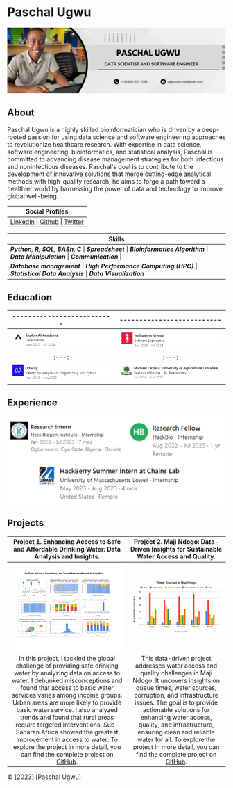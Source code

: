 # Paschal Ugwu

![Profile Picture](https://github.com/paschalugwu/paschalugwu/blob/master/Image/Personal/CoverImage.png)

## About
Paschal Ugwu is a highly skilled bioinformatician who is driven by a deep-rooted passion for using data science and software engineering approaches to revolutionize healthcare research. With expertise in data science, software engineering, bioinformatics, and statistical analysis, Paschal is committed to advancing disease management strategies for both infectious and noninfectious diseases. Paschal's goal is to contribute to the development of innovative solutions that merge cutting-edge analytical methods with high-quality research; he aims to forge a path toward a healthier world by harnessing the power of data and technology to improve global well-being.

| **Social Profiles** | 
| --- | 
| [LinkedIn](https://www.linkedin.com/in/paschal-ugwu-52abb6229/) \| [Github](https://github.com/paschalugwu) \| [Twitter](https://twitter.com/Paschal_Ugwu001) |  


| **Skills** | 
| --- | 
| ***Python, R, SQL, BASh, C***  \|  ***Spreadsheet***  \|  ***Bioinformatics Algorithm***  \|  ***Data Manipulation*** \| ***Communication*** \|
| ***Database management***  \|  ***High Performance Computing (HPC)***  \|  ***Statistical Data Analysis***  \|  ***Data Visualization*** | 

## Education

| -------------------------- | -------------------------- | 
| :---: | :---: | 
| ![ExploreAI](https://github.com/paschalugwu/paschalugwu/blob/master/Image/Personal/ExploreAI.PNG) | ![Holberton](https://github.com/paschalugwu/paschalugwu/blob/master/Image/Personal/holberton.PNG) |
| :---: | :---: | 
| ![Udacity](https://github.com/paschalugwu/paschalugwu/blob/master/Image/Personal/Udacity.PNG) | ![MOUAU](https://github.com/paschalugwu/paschalugwu/blob/master/Image/Personal/Michael.PNG) |

## Experience

![Experience](https://github.com/paschalugwu/paschalugwu/blob/master/Image/Personal/Experience.PNG)


## Projects

| Project 1. Enhancing Access to Safe and Affordable Drinking Water: Data Analysis and Insights. | Project 2. Maji Ndogo: Data-Driven Insights for Sustainable Water Access and Quality. | 
| :---: | :---: | 
| ![Dashboard Display](https://github.com/paschalugwu/paschalugwu/blob/master/Image/project1/dashboard.jpg) | ![Water Sources in Maji Ndogo](https://github.com/paschalugwu/paschalugwu/blob/master/Image/project2/water_sources_visual.png) | 
| In this project, I tackled the global challenge of providing safe drinking water by analyzing data on access to water. I debunked misconceptions and found that access to basic water services varies among income groups. Urban areas are more likely to provide basic water service. I also analyzed trends and found that rural areas require targeted interventions. Sub-Saharan Africa showed the greatest improvement in access to water. To explore the project in more detail, you can find the complete project on [GitHub](https://github.com/paschalugwu/Integrated_Project-Access_To_Drinking_Water). | This data-driven project addresses water access and quality challenges in Maji Ndogo. It uncovers insights on queue times, water sources, corruption, and infrastructure issues. The goal is to provide actionable solutions for enhancing water access, quality, and infrastructure, ensuring clean and reliable water for all. To explore the project in more detail, you can find the complete project on [GitHub](https://github.com/paschalugwu/paschalugwu/blob/master/Image/project2/water_sources_visual.png). | 


© [2023] [Paschal Ugwu]
